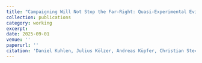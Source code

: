 ```yaml
---
title: "Campaigning Will Not Stop the Far-Right: Quasi-Experimental Evidence from Saxony"
collection: publications
category: working
excerpt: 
date: 2025-09-01
venue: ''
paperurl: ''
citation: 'Daniel Kuhlen, Julius Kölzer, Andreas Küpfer, Christian Stecker'
---
```

